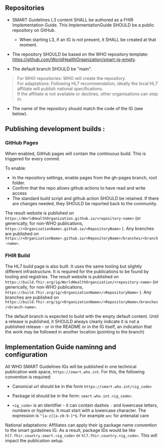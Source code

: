 
## Repositories

* SMART Guidelines L3 content SHALL be authored as a FHIR Implementation Guide. This ImplementationGuide SHOULD be a public repository on GitHub. 
  * When starting L3, if an IG is not present, it SHALL be created at that moment.

* The repository SHOULD be based on the WHO repository template: https://github.com/WorldHealthOrganization/smart-ig-empty.

* The default branch SHOULD be "main".

> For WHO repositories: WHO will create the repository.  
> For adaptations: Following HL7 recommendation, ideally the local HL7 affiliate will publish national specifications.  
> If the affiliate is not available or declines, other organisations can step in.

* The name of the repository should match the code of the IG (see below).


## Publishing development builds : 
### GitHub Pages
When enabled, GitHub pages will contain the continuous build. This is triggered for every commit. 

To enable: 
* In the repository settings, enable pages from the gh-pages branch, root folder.
* Confirm that the repo allows github actions to have read and write access
* The standard build script and github action SHOULD be retained. If there are changes needed, they SHOULD be reported back to the community.

The result website is published on `https://WorldHealthOrganization.github.io/<repository-name>` (or generically, for non-WHO publications, `https://<OrganizationName>.github.io/<RepositoryName>` ).
Any branches are published on `https://<OrganizationName>.github.io/<RepositoryName>/branches/<branch-name>`.

### FHIR Build
The HL7 build page is also built. It uses the same tooling but slightly different infrastructure. It is required for the publications to be found by tooling and registries. 
The result website is published on `https://build.fhir.org/ig/WorldHealthOrganization/<repository-name>` (or generically, for non-WHO publications, `https://build.fhir.org/ig/<OrganizationName>/<RepositoryName>` ).
Any branches are published on `https://build.fhir.org/ig/<OrganizationName>/<RepositoryName>/branches/<branch-name>`.


The default branch is expected to build with the empty default content. Until a release is published, it SHOULD always clearly indicate it is not a published release  - or in the README or in the IG itself, an indication that the work may be followed in another location (pointing to the branch)

## Implementation Guide naminng and configuration

All WHO SMART Guidelines IGs will be published in one technical publication web space, `https://smart.who.int`. For this, the following convention is required:

* Canonical url should be in the form `https://smart.who.int/<ig_code>`

* Package id should be in the form: `smart.who.int.<ig_code>`.

* `<ig_code>` is an identifier - it can contain dashes `-` and lowercase letters, numbers or hyphens. It must start with a lowercase character. The expression is `^[a-z][a-z0-9-]*$`. For example `anc` for antenatal care

National adaptations: 
Affiliates can apply their ig package name convention to the smart guidelines IG. As a result, package IDs would be like `hl7.fhir.country.smart.<ig_code>` or `hl7.fhir.country.<ig_code>`. This will impact the publication setup.

